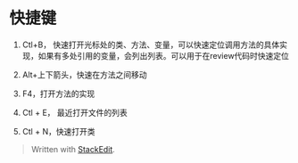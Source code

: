 
# 快捷键

1. Ctl+B， 快速打开光标处的类、方法、变量，可以快速定位调用方法的具体实现，如果有多处引用的变量，会列出列表。可以用于在review代码时快速定位

2. Alt+上下箭头，快速在方法之间移动

3. F4，打开方法的实现

4. Ctl + E， 最近打开文件的列表

5. Ctl + N，快速打开类

> Written with [StackEdit](https://stackedit.io/).